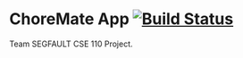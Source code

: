 # ChoreMate App [![Build Status](https://travis-ci.com/karyiteh/ChoreMate.svg?token=YbEgce3bxeSS4LFDwdwp&branch=master)](https://travis-ci.com/karyiteh/ChoreMate)

Team SEGFAULT CSE 110 Project.
